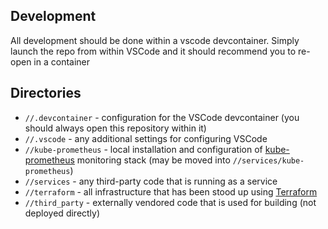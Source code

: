 ## Development
All development should be done within a vscode devcontainer. Simply launch the repo from within VSCode and it should recommend you to re-open in a container

## Directories
- `//.devcontainer` - configuration for the VSCode devcontainer (you should always open this repository within it)
- `//.vscode` - any additional settings for configuring VSCode
- `//kube-prometheus` - local installation and configuration of [kube-prometheus](https://github.com/prometheus-operator/kube-prometheus) monitoring stack (may be moved into `//services/kube-prometheus`)
- `//services` - any third-party code that is running as a service
- `//terraform` - all infrastructure that has been stood up using [Terraform](https://www.terraform.io/)
- `//third_party` - externally vendored code that is used for building (not deployed directly)